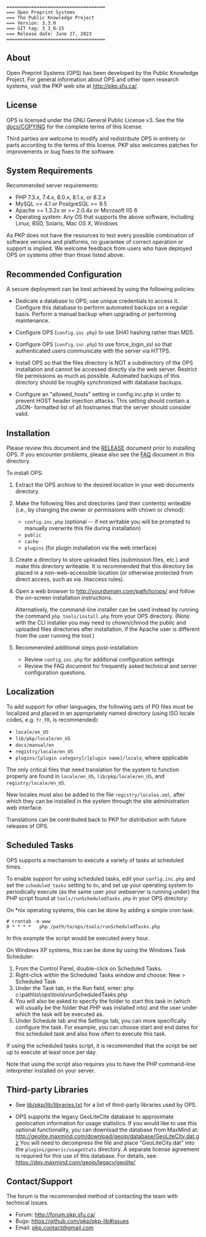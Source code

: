 	====================================
	=== Open Preprint Systems
	=== The Public Knowledge Project
	=== Version: 3.3.0
	=== GIT tag: 3_3_0-15
	=== Release date: June 27, 2023
	====================================


## About

Open Preprint Systems (OPS) has been developed by the Public Knowledge Project.
For general information about OPS and other open research systems, visit the
PKP web site at <http://pkp.sfu.ca/>.


## License

OPS is licensed under the GNU General Public License v3. See the file
[docs/COPYING](COPYING) for the complete terms of this license.

Third parties are welcome to modify and redistribute OPS in entirety or parts
according to the terms of this license. PKP also welcomes patches for
improvements or bug fixes to the software.


## System Requirements

Recommended server requirements:

* PHP 7.3.x, 7.4.x, 8.0.x, 8.1.x, or 8.2.x
* MySQL >= 4.1 or PostgreSQL >= 9.5
* Apache >= 1.3.2x or >= 2.0.4x or Microsoft IIS 6
* Operating system: Any OS that supports the above software, including
	Linux, BSD, Solaris, Mac OS X, Windows

As PKP does not have the resources to test every possible combination of
software versions and platforms, no guarantee of correct operation or support
is implied. We welcome feedback from users who have deployed OPS on systems
other than those listed above.


## Recommended Configuration

A secure deployment can be best achieved by using the following policies:

* Dedicate a database to OPS; use unique credentials to access it.
	Configure this database to perform automated backups on a regular
	basis. Perform a manual backup when upgrading or performing
	maintenance.

* Configure OPS (`config.inc.php`) to use SHA1 hashing rather than MD5.

* Configure OPS (`config.inc.php`) to use force_login_ssl so that
	authenticated users communicate with the server via HTTPS.

* Install OPS so that the files directory is NOT a subdirectory of
	the OPS installation and cannot be accessed directly via the web
	server. Restrict file permissions as much as possible. Automated
	backups of this directory should be roughly synchronized with
	database backups.

* Configure an "allowed_hosts" setting in config.inc.php in order to prevent
	HOST header injection attacks. This setting should contain a JSON-
	formatted list of all hostnames that the server should consider valid.

## Installation

Please review this document and the [RELEASE](RELEASE) document prior to installing OPS.
If you encounter problems, please also see the [FAQ](FAQ) document in this directory.

To install OPS:

1. Extract the OPS archive to the desired location in your web
	 documents directory.

2. Make the following files and directories (and their contents)
	 writeable (i.e., by changing the owner or permissions with chown or
	 chmod):
	 
	 * `config.inc.php` (optional -- if not writable you will be prompted
		 to manually overwrite this file during installation)
	 * `public`
	 * `cache`
	 * `plugins` (for plugin installation via the web interface)

3. Create a directory to store uploaded files (submission files, etc.)
	 and make this directory writeable. It is recommended that this
	 directory be placed in a non-web-accessible location (or otherwise
	 protected from direct access, such as via .htaccess rules).
	 
4. Open a web browser to http://yourdomain.com/path/to/ops/ and
	 follow the on-screen installation instructions.
	 
	 Alternatively, the command-line installer can be used instead by
	 running the command `php tools/install.php` from your OPS directory.
	 (Note: with the CLI installer you may need to chown/chmod the public
	 and uploaded files directories after installation, if the Apache
	 user is different from the user running the tool.)

5. Recommended additional steps post-installation:

	 * Review `config.inc.php` for additional configuration settings
	 * Review the FAQ document for frequently asked technical and
		 server configuration questions.


## Localization

To add support for other languages, the following sets of PO files must be
localized and placed in an appropriately named directory (using ISO locale 
codes, e.g. `fr_FR`, is recommended):

* `locale/en_US`
* `lib/pkp/locale/en_US`
* `docs/manual/en`
* `registry/locale/en_US`
* `plugins/[plugin category]/[plugin name]/locale`, where applicable

The only critical files that need translation for the system to function
properly are found in `locale/en_US`, `lib/pkp/locale/en_US`, and
`registry/locale/en_US`.

New locales must also be added to the file `registry/locales.xml`, after which
they can be installed in the system through the site administration web
interface.
	
Translations can be contributed back to PKP for distribution with future
releases of OPS.


## Scheduled Tasks

OPS supports a mechanism to execute a variety of tasks at scheduled times.

To enable support for using scheduled tasks, edit your `config.inc.php` and
set the `scheduled_tasks` setting to `On`, and set up your operating system to
periodically execute (as the same user your webserver is running under) the
PHP script found at `tools/runScheduledTasks.php` in your OPS directory:

On *nix operating systems, this can be done by adding a simple cron task:
```
# crontab -e www
0 * * * *	php /path/to/ops/tools/runScheduledTasks.php
```
In this example the script would be executed every hour.

On Windows XP systems, this can be done by using the Windows Task Scheduler:
1) From the Control Panel, double-click on Scheduled Tasks.
2) Right-click within the Scheduled Tasks window and choose:
	New > Scheduled Task
3) Under the Task tab, in the Run field, enter:
	php c:\path\to\ops\tools\runScheduledTasks.php
4) You will also be asked to specify the folder to start this task in
	 (which will usually be the folder that PHP was installed into) and
	 the user under which the task will be executed as.
5) Under Schedule tab and the Settings tab, you can more specifically
	 configure the task. For example, you can choose start and end dates
	 for this scheduled task and also how often to execute this task.
	   
If using the scheduled tasks script, it is recommended that the script be
set up to execute at least once per day.

Note that using the script also requires you to have the PHP command-line
interpreter installed on your server.


## Third-party Libraries

* See [lib/pkp/lib/libraries.txt](../lib/pkp/lib/libraries.txt) for a list of third-party libraries
	used by OPS.

* OPS supports the legacy GeoLiteCite database to approximate geolocation
	information for usage statistics. If you would like to use this optional
	functionality, you can download the database from MaxMind at:
	http://geolite.maxmind.com/download/geoip/database/GeoLiteCity.dat.gz
	You will need to decompress the file and place "GeoLiteCity.dat" into
	the `plugins/generic/usageStats` directory. A separate license agreement
	is required for this use of this database. For details, see:
	https://dev.maxmind.com/geoip/legacy/geolite/

## Contact/Support

The forum is the recommended method of contacting the team with technical
issues.

* Forum: http://forum.pkp.sfu.ca/
* Bugs: https://github.com/pkp/pkp-lib#issues
* Email: pkp.contact@gmail.com
